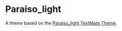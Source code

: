 # Paraiso_light

A theme based on the [Paraiso_light TextMate Theme](http://colorsublime.com/theme/Paraiso_light).
